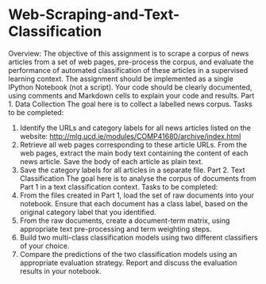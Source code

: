 # Web-Scraping-and-Text-Classification
Overview:
The objective of this assignment is to scrape a corpus of news articles from a set of
web pages, pre-process the corpus, and evaluate the performance of automated
classification of these articles in a supervised learning context.
The assignment should be implemented as a single IPython Notebook (not a script).
Your code should be clearly documented, using comments and Markdown cells to
explain your code and results.
Part 1. Data Collection
The goal here is to collect a labelled news corpus. Tasks to be completed:
1. Identify the URLs and category labels for all news articles listed on the website:
http://mlg.ucd.ie/modules/COMP41680/archive/index.html
2. Retrieve all web pages corresponding to these article URLs. From the web pages,
extract the main body text containing the content of each news article. Save the
body of each article as plain text.
3. Save the category labels for all articles in a separate file.
Part 2. Text Classification
The goal here is to analyse the corpus of documents from Part 1 in a text classification
context. Tasks to be completed:
1. From the files created in Part 1, load the set of raw documents into your
notebook. Ensure that each document has a class label, based on the original
category label that you identified.
2. From the raw documents, create a document-term matrix, using appropriate
text pre-processing and term weighting steps.
3. Build two multi-class classification models using two different classifiers of your
choice.
4. Compare the predictions of the two classification models using an appropriate
evaluation strategy. Report and discuss the evaluation results in your notebook.
